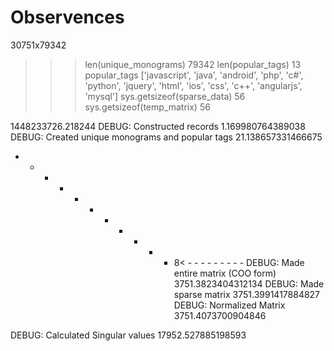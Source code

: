 # Observences 


30751x79342

>>> len(unique_monograms)
79342
>>> len(popular_tags)
13
>>> popular_tags
['javascript', 'java', 'android', 'php', 'c#', 'python', 'jquery', 'html', 'ios', 'css', 'c++', 'angularjs', 'mysql']
>>> sys.getsizeof(sparse_data)
56
>>> sys.getsizeof(temp_matrix)
56

1448233726.218244
DEBUG: Constructed records
1.169980764389038
DEBUG: Created unique monograms and popular tags
21.138657331466675
- - - - - - - - - - - 8< - - - - - - - - - 
DEBUG: Made entire matrix (COO form)
3751.3823404312134
DEBUG: Made sparse matrix
3751.3991417884827
DEBUG: Normalized Matrix
3751.4073700904846

DEBUG: Calculated Singular values
17952.527885198593

